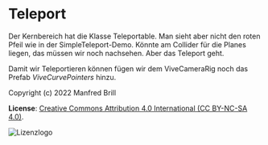 # Teleport

Der Kernbereich hat die Klasse Teleportable. Man sieht aber nicht den roten Pfeil wie
in der SimpleTeleport-Demo. Könnte am Collider für die Planes liegen, das müssen
wir noch nachsehen. Aber das Teleport geht.

Damit wir Teleportieren können fügen wir dem ViveCameraRig noch das Prefab
*ViveCurvePointers* hinzu.

Copyright (c) 2022 Manfred Brill

**License**: [Creative Commons Attribution 4.0 International (CC BY-NC-SA 4.0)](https://creativecommons.org/licenses/by-nc-sa/4.0/).  

![Lizenzlogo](https://licensebuttons.net/l/by-nc-sa/3.0/de/88x31.png)
